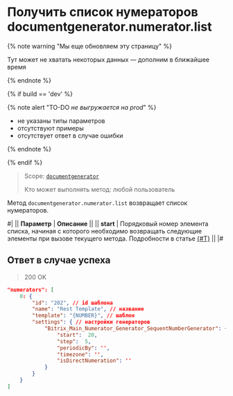 # Получить список нумераторов documentgenerator.numerator.list

{% note warning "Мы еще обновляем эту страницу" %}

Тут может не хватать некоторых данных — дополним в ближайшее время

{% endnote %}

{% if build == 'dev' %}

{% note alert "TO-DO _не выгружается на prod_" %}

- не указаны типы параметров
- отсутствуют примеры
- отсутствует ответ в случае ошибки

{% endnote %}

{% endif %}

> Scope: [`documentgenerator`](../../scopes/permissions.md)
>
> Кто может выполнять метод: любой пользователь

Метод `documentgenerator.numerator.list` возвращает список нумераторов.

#|
|| **Параметр** | **Описание** ||
|| **start** | Порядковый номер элемента списка, начиная с которого необходимо возвращать следующие элементы при вызове текущего метода. Подробности в статье [{#T}](../../../settings/how-to-call-rest-api/list-methods-pecularities.md) ||
|#

## Ответ в случае успеха

> 200 OK

```json
"numerators": [
	0: {
		"id": "202", // id шаблона
		"name": "Rest Template", // название
		"template": "{NUMBER}", // шаблон
		"settings": { // настройки генераторов
			"Bitrix_Main_Numerator_Generator_SequentNumberGenerator": {
				"start":  20,
				"step":  5,
				"periodicBy": '',  
				"timezone": '',  
				"isDirectNumeration": ''  
			}	
		}
	}
]
```